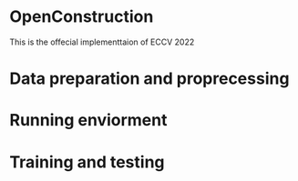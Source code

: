 # OpenConstruction
This is the offecial implementtaion of ECCV 2022 

# Data preparation and proprecessing

# Running enviorment

# Training and testing

